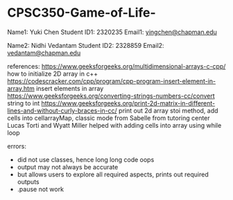 # CPSC350-Game-of-Life-

Name1: Yuki Chen
Student ID1: 2320235
Email1: yingchen@chapman.edu

Name2: Nidhi Vedantam
Student ID2: 2328859
Email2: vedantam@chapman.edu

references: https://www.geeksforgeeks.org/multidimensional-arrays-c-cpp/ how to initialize 2D array in c++
            https://codescracker.com/cpp/program/cpp-program-insert-element-in-array.htm insert elements in array
            https://www.geeksforgeeks.org/converting-strings-numbers-cc/convert string to int
            https://www.geeksforgeeks.org/print-2d-matrix-in-different-lines-and-without-curly-braces-in-cc/  print out 2d array
            stoi method, add cells into cellarrayMap, classic mode from Sabelle from tutoring center
            Lucas Torti and Wyatt Miller helped with adding cells into array using while loop

errors:
- did not use classes, hence long long code oops
- output may not always be accurate
- but allows users to explore all required aspects, prints out required outputs
- .pause not work
